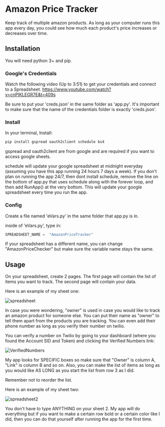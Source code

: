 # Amazon Price Tracker

Keep track of multiple amazon products. As long as your computer runs this app every day, you could see how much each product's price increases or decreases over time.

## Installation

You will need python 3+ and pip.

### Google's Credentials
Watch the following video (Up to 3:51) to get your credentials and connect to a Spreadsheet. https://www.youtube.com/watch?v=cnPlKLEGR7E&t=409s

Be sure to put your 'creds.json' in the same folder as 'app.py'. It's important to make sure that the name of the credentials folder is exactly 'creds.json'.

### Install
In your terminal, Install:
```bash
pip install gspread oauth2client schedule bs4
```
gspread and oauth2client are from google and are required if you want to access google sheets.

schedule will update your google spreadsheet at midnight everyday (assuming you have this app running 24 hours 7 days a week).
If you don't plan on running the app 24/7, then dont install schedule, remove the line on the bottom of app.py that uses schedule along with the forever loop, and then add RunApp() at the very bottom. This will update your google spreadsheet every time you run the app.

### Config
Create a file named 'eVars.py' in the same folder that app.py is in.

inside of 'eVars.py', type in:
```python
SPREADSHEET_NAME =  "AmazonPriceTracker"
```
If your spreadsheet has a different name, you can change "AmazonPriceChecker" but make sure the variable name stays the same.

## Usage
On your spreadsheet, create 2 pages. The first page will contain the list of items you want to track. The second page will contain your data.

Here is an example of my sheet one:

![spreadsheet](https://user-images.githubusercontent.com/47621785/63652077-2889c600-c711-11e9-88da-13c62039d77d.png)

In case you were wondering, "owner" is used in case you would like to track an amazon product for someone else. You can put their name as "owner" to tell them apart from the products you are tracking. You can even add their phone number as long as you verify their number on twilio.

You can verify a number on Twilio by going to your dashboard (where you found the Account SID and Token) and clicking the Verified Numbers link:

![VerifiedNumbers](https://user-images.githubusercontent.com/47621785/63652133-bf568280-c711-11e9-96b2-b54e1b4ca304.png)

My app looks for SPECIFIC boxes so make sure that "Owner" is column A, "Link" is column B and so on. Also, you can make the list of items as long as you would like AS LONG as you start the list from row 3 as I did.

Remember not to reorder the list.

Here is an example of my sheet two:

![spreadsheet2](https://user-images.githubusercontent.com/47621785/63652126-afd73980-c711-11e9-9fd5-045b83d8cf8e.png)

You don't have to type ANYTHING on your sheet 2. My app will do everything but if you want to make a certain row bold or a certain color like I did, then you can do that yourself after running the app for the first time.

